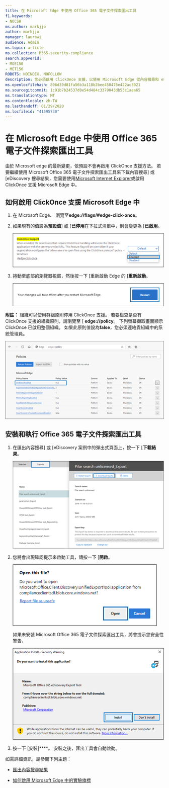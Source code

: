 ```yaml
---
title: 在 Microsoft Edge 中使用 Office 365 電子文件探索匯出工具
f1.keywords:
- NOCSH
ms.author: markjjo
author: markjjo
manager: laurawi
audience: Admin
ms.topic: article
ms.collection: M365-security-compliance
search.appverid:
- MOE150
- MET150
ROBOTS: NOINDEX, NOFOLLOW
description: 您必須啟用 ClickOnce 支援，以使用 Microsoft Edge 從內容搜尋和 eDiscovery 的安全性與合規性中心匯出搜尋結果。
ms.openlocfilehash: 896d39d81fa56b3a118b2bee450476e422ac3921
ms.sourcegitcommit: 1c91b7b24537d0e54d484c3379043db53c1aea65
ms.translationtype: MT
ms.contentlocale: zh-TW
ms.lasthandoff: 01/29/2020
ms.locfileid: "41595730"
---
```

# <a name="use-the-office-365-ediscovery-export-tool-in-microsoft-edge"></a>在 Microsoft Edge 中使用 Office 365 電子文件探索匯出工具

由於 Microsoft edge 的最新變更，依預設不會再啟用 ClickOnce 支援方法。 若要繼續使用 Microsoft Office 365 電子文件探索匯出工具來下載內容搜尋] 或 [eDiscovery 搜尋結果，您需要使用[Microsoft Internet Explorer](https://support.microsoft.com/help/17621/internet-explorer-downloads)或啟用 ClickOnce 支援 Microsoft Edge 中。

## <a name="how-to-enable-clickonce-support-in-microsoft-edge"></a>如何啟用 ClickOnce 支援 Microsoft Edge 中

1. 在 Microsoft Edge、 瀏覽至**edge://flags/#edge-click-once**。

2. 如果現有的值設為**預設值**] 或 [**已停用**在下拉式清單中，則會變更為 [**已啟用**。
    
   ![](media/ClickOnceimage1.png)

3. 捲動至底部的瀏覽器視窗，然後按一下 [重新啟動 Edge 的 [**重新啟動**。

   ![](media/ClickOnceimage2.png)

**附註：** 組織可以使用群組原則停用 ClickOnce 支援。 若要檢查是否有 ClickOnce 支援的組織原則，請瀏覽至 [ **edge://policy**。 下列螢幕擷取畫面顯示 ClickOnce 已啟用整個組織。 如果此原則值設為**false**，您必須連絡貴組織中的系統管理員。

![](media/ClickOnceimage3.png)

## <a name="install-and-run-the-office-365-ediscovery-export-tool"></a>安裝和執行 Office 365 電子文件探索匯出工具

1. 在匯出內容搜尋] 或 [eDiscovery 案例中的彈出式頁面上，按一下 [**下載結果**。

   ![按一下 [下載結果在彈出式視窗] 頁面上，若要下載搜尋結果](media/ClickOnceExport1.png)

2. 您將會出現確認提示來啟動工具，請按一下 [**開啟**。

   ![按一下 [開啟] 以啟動 eDiscovery 匯出工具](media/ClickOnceimage4.png)

   如果未安裝 Microsoft Office 365 電子文件探索匯出工具，將會提示您安全性警告， 

   ![按一下 [安裝] 來安裝 eDiscovery 匯出工具](media/ClickOnceimage5.png)

3. 按一下 [安裝]****。 安裝之後，匯出工具會自動啟動。

如需詳細資訊，請參閱下列主題：

- [匯出內容搜尋結果](export-search-results.md)

- [如何啟用 Microsoft Edge 中的實驗旗標](https://microsoftedgesupport.microsoft.com/hc/articles/360034075294-How-to-enable-experiment-flags-in-Microsoft-Edge-Insider-channels)
